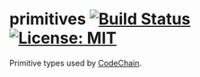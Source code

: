 # primitives [![Build Status](https://travis-ci.org/CodeChain-io/rust-codechain-primitives.svg?branch=master)](https://travis-ci.org/CodeChain-io/rust-codechain-primitives) [![License: MIT](https://img.shields.io/badge/License-MIT-yellow.svg)](https://opensource.org/licenses/MIT)
Primitive types used by [CodeChain](https://github.com/CodeChain-io/codechain).
